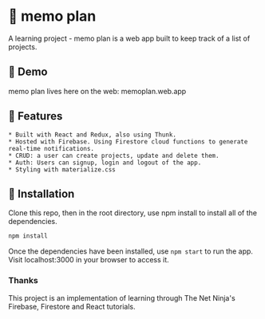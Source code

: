 # :memo: memo plan

A learning project - memo plan is a web app built to keep track of a list of projects.

## :seedling: Demo

memo plan lives here on the web: memoplan.web.app

## :art: Features

    * Built with React and Redux, also using Thunk.
    * Hosted with Firebase. Using Firestore cloud functions to generate real-time notifications.
    * CRUD: a user can create projects, update and delete them.
    * Auth: Users can signup, login and logout of the app.
    * Styling with materialize.css

## :wrench: Installation

Clone this repo, then in the root directory, use npm install to install all of the dependencies.

```bash
npm install
```

Once the dependencies have been installed, use `npm start` to run the app. Visit localhost:3000 in your browser to access it.

### Thanks

This project is an implementation of learning through The Net Ninja's Firebase, Firestore and React tutorials.

